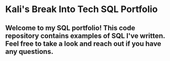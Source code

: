 # Kali's Break Into Tech SQL Portfolio
## Welcome to my SQL portfolio! This code repository contains examples of SQL I've written. Feel free to take a look and reach out if you have any questions.
